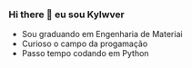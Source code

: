 ### Hi there 👋 eu sou Kylwver

- Sou graduando em Engenharia de Materiai
-  Curioso o campo da progamação
-  Passo tempo codando em Python
